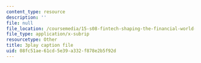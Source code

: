```yaml
---
content_type: resource
description: ''
file: null
file_location: /coursemedia/15-s08-fintech-shaping-the-financial-world-spring-2020/08fc51ae61cd5e39a332f878e2b5f92d_90JWoR9MfYU.vtt
file_type: application/x-subrip
resourcetype: Other
title: 3play caption file
uid: 08fc51ae-61cd-5e39-a332-f878e2b5f92d
---
```

